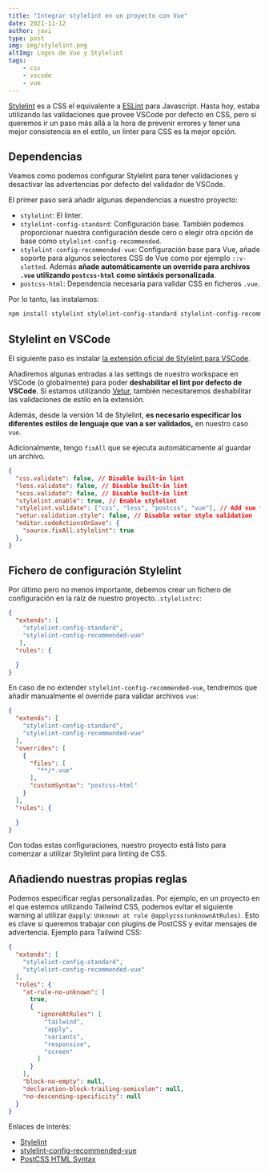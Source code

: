 ```yaml
---
title: "Integrar stylelint en un proyecto con Vue"
date: 2021-11-12
author: javi
type: post
img: img/stylelint.png
altImg: Logos de Vue y Stylelint
tags:
    - css
    - vscode
    - vue
---
```

[Stylelint][1] es a CSS el equivalente a [ESLint](https://eslint.org/) para Javascript. Hasta hoy, estaba utilizando las validaciones que provee VSCode por defecto en CSS, pero si queremos ir un paso más allá a la hora de prevenir errores y tener una mejor consistencia en el estilo, un linter para CSS es la mejor opción.

## Dependencias
Veamos como podemos configurar Stylelint para tener validaciones y desactivar las advertencias por defecto del validador de VSCode.

El primer paso será añadir algunas dependencias a nuestro proyecto:
* `stylelint`: El linter.
* `stylelint-config-standard`: Configuración base. También podemos proporcionar nuestra configuración desde cero o elegir otra opción de base como `stylelint-config-recommended`.
* `stylelint-config-recommended-vue`: Configuración base para Vue, añade soporte para algunos selectores CSS de Vue como por ejemplo `::v-slotted`. Además **añade automáticamente un override para archivos `.vue` utilizando `postcss-html` como sintáxis personalizada**.
* `postcss-html`: Dependencia necesaria para validar CSS en ficheros `.vue`.

Por lo tanto, las instalamos:
```bash
npm install stylelint stylelint-config-standard stylelint-config-recommended-vue postcss-html --save-dev
```

## Stylelint en VSCode
El siguiente paso es instalar [la extensión oficial de Stylelint para VSCode](https://marketplace.visualstudio.com/items?itemName=stylelint.vscode-stylelint).

Añadiremos algunas entradas a las settings de nuestro workspace en VSCode (o globalmente) para poder **deshabilitar el lint por defecto de VSCode**. Si estamos utilizando [Vetur](https://marketplace.visualstudio.com/items?itemName=octref.vetur), también necesitaremos deshabilitar las validaciones de estilo en la extensión.

Además, desde la versión 14 de Stylelint, **es necesario especificar los diferentes estilos de lenguaje que van a ser validados,** en nuestro caso `vue`.

Adicionalmente, tengo `fixAll` que se ejecuta automáticamente al guardar un archivo.

```json
{
  "css.validate": false, // Disable built-in lint
  "less.validate": false, // Disable built-in lint
  "scss.validate": false, // Disable built-in lint
  "stylelint.enable": true, // Enable stylelint
  "stylelint.validate": ["css", "less", "postcss", "vue"], // Add vue files
  "vetur.validation.style": false, // Disable vetur style validation
  "editor.codeActionsOnSave": {
    "source.fixAll.stylelint": true
  },
}
```

## Fichero de configuración Stylelint
Por último pero no menos importante, debemos crear un fichero de configuración en la raíz de nuestro proyecto.`.stylelintrc`:

```json
{
  "extends": [
    "stylelint-config-standard",
    "stylelint-config-recommended-vue"
   ],
  "rules": {

  }
}
```

En caso de no extender `stylelint-config-recommended-vue`, tendremos que añadir manualmente el override para validar archivos `vue`:

```json
{
  "extends": [
    "stylelint-config-standard",
    "stylelint-config-recommended-vue"
  ],
  "overrides": [
    {
      "files": [
        "**/*.vue"
      ],
      "customSyntax": "postcss-html"
    }
  ],
  "rules": {

  }
}
```

Con todas estas configuraciones, nuestro proyecto está listo para comenzar a utilizar Stylelint para linting de CSS.

## Añadiendo nuestras propias reglas
Podemos especificar reglas personalizadas. Por ejemplo, en un proyecto en el que estemos utilizando Tailwind CSS, podemos evitar el siguiente warning al utilizar `@apply`:  `Unknown at rule @applycss(unknownAtRules)`. Esto es clave si queremos trabajar con plugins de PostCSS y evitar mensajes de advertencia. Ejemplo para Tailwind CSS:

```json
{
  "extends": [
    "stylelint-config-standard",
    "stylelint-config-recommended-vue"
  ],
  "rules": {
    "at-rule-no-unknown": [
      true,
      {
        "ignoreAtRules": [
          "tailwind",
          "apply",
          "variants",
          "responsive",
          "screen"
        ]
      }
    ],
    "block-no-empty": null,
    "declaration-block-trailing-semicolon": null,
    "no-descending-specificity": null
  }
}
```

Enlaces de interés:
* [Stylelint][1]
* [stylelint-config-recommended-vue](https://github.com/ota-meshi/stylelint-config-recommended-vue)
* [PostCSS HTML Syntax](https://github.com/ota-meshi/postcss-html)

[1]: https://stylelint.io/
